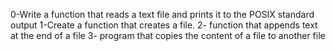 0-Write a function that reads a text file and prints it to the POSIX standard
output
1-Create a function that creates a file.
2- function that appends text at the end of a file
3- program that copies the content of a file to another file